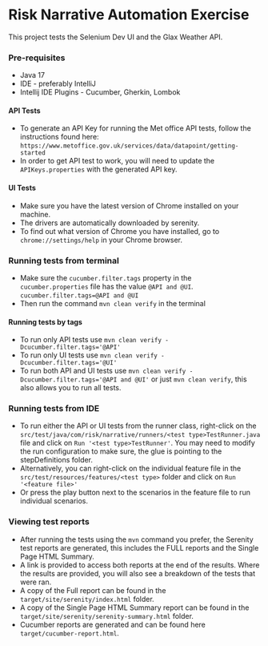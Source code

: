 # Risk Narrative Automation Exercise

This project tests the Selenium Dev UI and the Glax Weather API.


### Pre-requisites
- Java 17
- IDE - preferably IntelliJ
- Intellij IDE Plugins - Cucumber, Gherkin, Lombok

#### API Tests
- To generate an API Key for running the Met office API tests, follow the instructions found here:
  `https://www.metoffice.gov.uk/services/data/datapoint/getting-started`
- In order to get API test to work, you will need to update the `APIKeys.properties` with the generated API key.

#### UI Tests
- Make sure you have the latest version of Chrome installed on your machine.
- The drivers are automatically downloaded by serenity.
- To find out what version of Chrome you have installed, go to `chrome://settings/help` in your Chrome browser.


### Running tests from terminal
- Make sure the `cucumber.filter.tags` property in the `cucumber.properties` file has the value `@API and @UI`. `cucumber.filter.tags=@API and @UI`
- Then run the command `mvn clean verify` in the terminal

#### Running tests by tags
- To run only API tests use `mvn clean verify -Dcucumber.filter.tags='@API'`
- To run only UI tests use `mvn clean verify -Dcucumber.filter.tags='@UI'`
- To run both API and UI tests use `mvn clean verify -Dcucumber.filter.tags='@API and @UI'` or just `mvn clean verify`, this also allows you to run all tests.

### Running tests from IDE
- To run either the API or UI tests from the runner class, right-click on the `src/test/java/com/risk/narrative/runners/<test type>TestRunner.java` file and click on `Run '<test type>TestRunner'`. You may need to modify the run configuration to make sure, the glue is pointing to the stepDefinitions folder.
- Alternatively, you can right-click on the individual feature file in the `src/test/resources/features/<test type>` folder and click on `Run '<feature file>'`
- Or press the play button next to the scenarios in the feature file to run individual scenarios.

### Viewing test reports
- After running the tests using the `mvn` command you prefer, the Serenity test reports are generated, this includes the FULL reports and the Single Page HTML Summary.
- A link is provided to access both reports at the end of the results. Where the results are provided, you will also see a breakdown of the tests that were ran. 
- A copy of the Full report can be found in the `target/site/serenity/index.html` folder.
- A copy of the Single Page HTML Summary report can be found in the `target/site/serenity/serenity-summary.html` folder.
- Cucumber reports are generated and can be found here `target/cucumber-report.html`.

